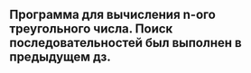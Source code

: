 <h2>
Программа для вычисления n-ого треугольного числа.
Поиск последовательностей был выполнен в предыдущем дз.
</h2>